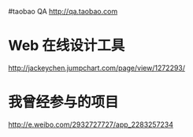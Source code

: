 #taobao QA
http://qa.taobao.com

# Web 在线设计工具
http://jackeychen.jumpchart.com/page/view/1272293/

# 我曾经参与的项目
http://e.weibo.com/2932727727/app_2283257234
